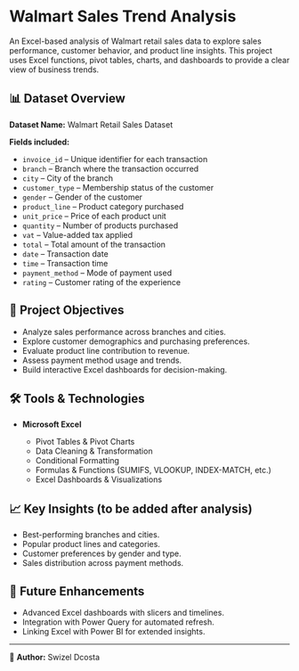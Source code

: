 # Walmart Sales Trend Analysis

An Excel-based analysis of Walmart retail sales data to explore sales performance, customer behavior, and product line insights. This project uses Excel functions, pivot tables, charts, and dashboards to provide a clear view of business trends.

## 📊 Dataset Overview

**Dataset Name:** Walmart Retail Sales Dataset

**Fields included:**

* `invoice_id` – Unique identifier for each transaction
* `branch` – Branch where the transaction occurred
* `city` – City of the branch
* `customer_type` – Membership status of the customer
* `gender` – Gender of the customer
* `product_line` – Product category purchased
* `unit_price` – Price of each product unit
* `quantity` – Number of products purchased
* `vat` – Value-added tax applied
* `total` – Total amount of the transaction
* `date` – Transaction date
* `time` – Transaction time
* `payment_method` – Mode of payment used
* `rating` – Customer rating of the experience

## 🎯 Project Objectives

* Analyze sales performance across branches and cities.
* Explore customer demographics and purchasing preferences.
* Evaluate product line contribution to revenue.
* Assess payment method usage and trends.
* Build interactive Excel dashboards for decision-making.

## 🛠️ Tools & Technologies

* **Microsoft Excel**

  * Pivot Tables & Pivot Charts
  * Data Cleaning & Transformation
  * Conditional Formatting
  * Formulas & Functions (SUMIFS, VLOOKUP, INDEX-MATCH, etc.)
  * Excel Dashboards & Visualizations

## 📈 Key Insights (to be added after analysis)

* Best-performing branches and cities.
* Popular product lines and categories.
* Customer preferences by gender and type.
* Sales distribution across payment methods.

## 📌 Future Enhancements

* Advanced Excel dashboards with slicers and timelines.
* Integration with Power Query for automated refresh.
* Linking Excel with Power BI for extended insights.

---

📍 **Author:** Swizel Dcosta

